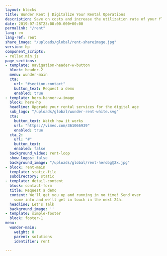 ```yaml
---
layout: blocks
title: Wunder Rent | Digitalize Your Rental Operations
description: Save on costs and increase the utilization rate of your fleet with self-service rentals. Wunder Rent is an all-in-one solution to completely digitalize your vehicle rental operations.
date: 2019-07-28T23:00:00.000+00:00
permalink: "/rent"
lang: en
lang-ref: rent
share_image: "/uploads/global/rent-shareimage.jpg"
version: hp
component_scripts:
- rellax.min.js
page_sections:
- template: navigation-header-w-button
  block: header-2
  menu: wunder-main
  cta:
    url: "#section-contact"
    button_text: Request a demo
    enabled: true
- template: hero-banner-w-image
  block: hero-hp
  headline: Upgrade your rental services for the digital age
  sub_logo: "/uploads/global/wunder-rent-white.svg"
  cta:
    button_text: Watch how it works
    url: "https://vimeo.com/361066939"
    enabled: true
  cta_2:
    url: "#"
    button_text:
    enabled: false
  background_video: rent-loop
  show_logos: false
  background_image: "/uploads/global/rent-herobg@2x.jpg"
- block: rent-main
  template: static-file
  subdirectory: static
- template: detail-content
  block: contact-form
  title: Request a demo
  content: We'll get you up and running in no time! Send over
    some info and we'll get in touch in the next 24h.
  headline: Let's Talk
  background_image: ''
- template: simple-footer
  block: footer-1
menu:
  wunder-main:
    weight: 8
    parent: solutions
    identifier: rent

---
```

